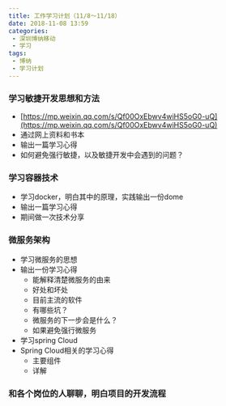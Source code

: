 ```yaml
---
title: 工作学习计划（11/8～11/18）
date: 2018-11-08 13:59
categories:
 - 深圳博纳移动
 - 学习
tags: 
 - 博纳
 - 学习计划
---
```


### 学习敏捷开发思想和方法
- [https://mp.weixin.qq.com/s/Qf00OxEbwv4wiHS5oG0-uQ](https://mp.weixin.qq.com/s/Qf00OxEbwv4wiHS5oG0-uQ)
- 通过网上资料和书本
- 输出一篇学习心得
- 如何避免强行敏捷，以及敏捷开发中会遇到的问题？

### 学习容器技术
- 学习docker，明白其中的原理，实践输出一份dome
- 输出一篇学习心得
- 期间做一次技术分享

### 微服务架构
- 学习微服务的思想
- 输出一份学习心得
	- 能解释清楚微服务的由来
	- 好处和坏处
	- 目前主流的软件
	- 有哪些坑？
	- 微服务的下一步会是什么？ 	
	- 如果避免强行微服务
- 学习spring Cloud
- Spring Cloud相关的学习心得
	- 主要组件
	- 详解

### 和各个岗位的人聊聊，明白项目的开发流程
